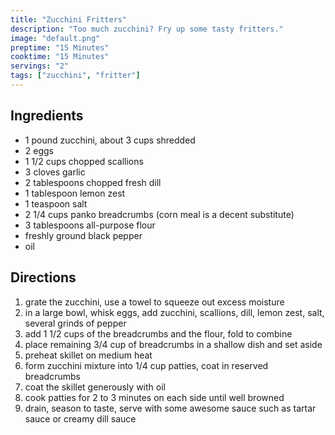 ```yaml
---
title: "Zucchini Fritters"
description: "Too much zucchini? Fry up some tasty fritters."
image: "default.png"
preptime: "15 Minutes"
cooktime: "15 Minutes"
servings: "2"
tags: ["zucchini", "fritter"]
---
```


## Ingredients
- 1 pound zucchini, about 3 cups shredded
- 2 eggs
- 1 1/2 cups chopped scallions
- 3 cloves garlic
- 2 tablespoons chopped fresh dill
- 1 tablespoon lemon zest
- 1 teaspoon salt
- 2 1/4 cups panko breadcrumbs (corn meal is a decent substitute)
- 3 tablespoons all-purpose flour
- freshly ground black pepper
- oil

## Directions
1. grate the zucchini, use a towel to squeeze out excess moisture
2. in a large bowl, whisk eggs, add zucchini, scallions, dill, lemon zest, salt, several grinds of pepper
3. add 1 1/2 cups of the breadcrumbs and the flour, fold to combine
4. place remaining 3/4 cup of breadcrumbs in a shallow dish and set aside
5. preheat skillet on medium heat
6. form zucchini mixture into 1/4 cup patties, coat in reserved breadcrumbs
7. coat the skillet generously with oil
8. cook patties for 2 to 3 minutes on each side until well browned
9. drain, season to taste, serve with some awesome sauce such as tartar sauce or creamy dill sauce
